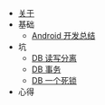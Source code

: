 + [关于](README.md)
+ 基础
	+ [Android 开发总结](Android/AndroidStartupTutorial.md)
+ 坑
	+ [DB 读写分离](Backend/DBReadWrite.md)
	+ [DB 事务](Backend/DBTranscation.md)
	+ [DB 一个死锁](Backend/InnoDBDeadlock.md)
+ 心得
